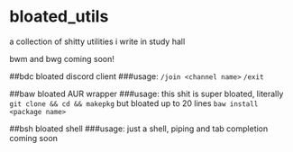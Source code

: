 # bloated_utils
a collection of shitty utilities i write in study hall

bwm and bwg coming soon!

##bdc
bloated discord client
###usage:
``/join <channel name>``
``/exit``

##baw
bloated AUR wrapper
###usage:
this shit is super bloated, literally ``git clone && cd && makepkg`` but bloated up to 20 lines
``baw install <package name>``

##bsh
bloated shell
###usage:
just a shell, piping and tab completion coming soon
